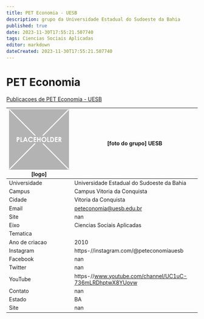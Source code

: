 ```yaml
---
title: PET Economia - UESB
description: grupo da Universidade Estadual do Sudoeste da Bahia
published: true
date: 2023-11-30T17:55:21.507740
tags: Ciencias Sociais Aplicadas
editor: markdown
dateCreated: 2023-11-30T17:55:21.507740
---
```


# PET Economia

[Publicacoes de PET Economia - UESB](/atividade/24PETEconomiaUESB/feed.md)

| ![placeholder.png](/placeholder.png) [logo] | [foto do grupo] UESB         |
| ------------------------------------------- | ------------------------------------------------- |
| Universidade                                | Universidade Estadual do Sudoeste da Bahia      |
| Campus                                      | Campus Vitoria da Conquista            |
| Cidade                                      | Vitoria da Conquista             |
| Email                                       | peteconomia@uesb.edu.br             |
| Site                                        | nan              |
| Eixo                                        | Ciencias Sociais Aplicadas              |
| Tematica                                    |           |
| Ano de criacao                              | 2010        |
| Instagram                                   | https-//instagram.com/@peteconomiauesb         |
| Facebook                                    | nan          |
| Twitter                                     | nan           |
| YouTube                                     | https-//www.youtube.com/channel/UC1uC-736mLRDhptwX8YUovw           |
| Contato                                     | nan         |
| Estado                                      |  BA            |
| Site                                        | nan |

